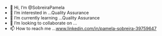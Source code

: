 - 👋 Hi, I’m @SobreiraPamela
- 👀 I’m interested in ...Quality Assurance
- 🌱 I’m currently learning ...Quality Assurance
- 💞️ I’m looking to collaborate on ...
- 📫 How to reach me ...www.linkedin.com/in/pamela-sobreira-39759647

<!---
SobreiraPamela/SobreiraPamela is a ✨ special ✨ repository because its `README.md` (this file) appears on your GitHub profile.
You can click the Preview link to take a look at your changes.
--->
